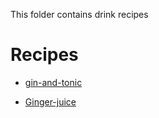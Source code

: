 This folder contains drink recipes

# Recipes

- [gin-and-tonic](./gin-and-tonic.md)

- [Ginger-juice](./Ginger-juice.md)
